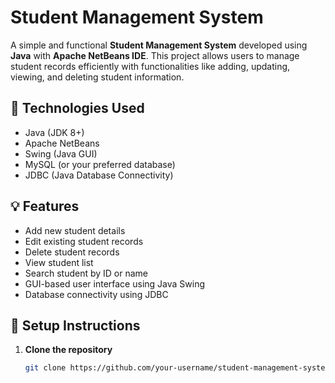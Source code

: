 # Student Management System

A simple and functional **Student Management System** developed using **Java** with **Apache NetBeans IDE**. This project allows users to manage student records efficiently with functionalities like adding, updating, viewing, and deleting student information.

## 🧰 Technologies Used

- Java (JDK 8+)
- Apache NetBeans
- Swing (Java GUI)
- MySQL (or your preferred database)
- JDBC (Java Database Connectivity)

## 💡 Features

- Add new student details
- Edit existing student records
- Delete student records
- View student list
- Search student by ID or name
- GUI-based user interface using Java Swing
- Database connectivity using JDBC

## 🔧 Setup Instructions

1. **Clone the repository**  
   ```bash
   git clone https://github.com/your-username/student-management-system.git
